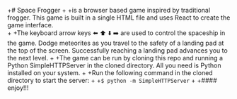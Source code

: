 +# Space Frogger
+
+is a browser based game inspired by traditional frogger. This game is built in a single HTML file and uses React to create the game interface.       
+
+The keyboard arrow keys :arrow_left: :arrow_up: :arrow_down: :arrow_right: are used to control the spaceship in the game. Dodge meteorites as you travel to the safety of a landing pad at the top of the screen. Successfully reaching a landing pad advances you to the next level.
+
+The game can be run by cloning this repo and running a Python SimpleHTTPServer in the cloned directory. All you need is Python installed on your system. 
+
+Run the following command in the cloned directory to start the server:
+
+```$ python -m SimpleHTTPServer```
+
+#### enjoy!!!

